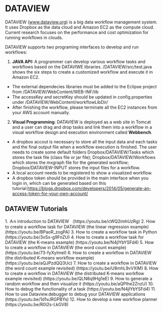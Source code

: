# DATAVIEW
DATAVIEW (www.dataview.org) is a big data workflow management system. It uses Dropbox as the data cloud and Amazon EC2 as the compute cloud. Current research focuses on the performance and cost optimization for running workflows in clouds.



DATAVIEW supports two programing interfaces to develop and run workflows:

1. <b>JAVA API:</b> A programmer can develop various workflow tasks and workflows based on the DATAVIWE libraries. /DATAVIEW/src/test.java shows the six steps to create a customized workflow and execute it in Amazon EC2.
* The external dependecies libraries must be added to the Eclipse project from /DATAVIEW/WebContent/WEB-INF/lib
* The accessKey and secretKey should be updated in config.properties under /DATAVIEW/WebContent/workflowLibDir/
* After finishing the workflow, please terminate all the EC2 instances from your AWS account manually.

2. <b>Visual Programming</b>: DATAVIEW is deployed as a web site in Tomcat and a user can drag and drop tasks and link them into a workflow in a visual workflow design and execution environment called <b>Webbench</b>. 

* A dropbox accout is necessary to store all the input data and each tasks and the final output file when a workflow execution is finished. The user needs to create some default folders 
Dropbox/DATAVIEW/Tasks which stores the task file (class file or jar file); Dropbox/DATAVIEW/Workflows which stores the mxgraph file for the generated workflow; Dropbox/DATAVIEW-INPUT stores the input files for a workflow. 
* A local account needs to be registered to show a visualized workflow.
* A dropbox token should be provided in the main interface when you login in, which can be generated based on this tutorial:https://blogs.dropbox.com/developers/2014/05/generate-an-access-token-for-your-own-account/

<h2>DATAVIEW Tutorials</h2>
    1. Ａn introduction to DATAVIEW （https://youtu.be/cWQ2imhUzRg)
    2. How to create a workflow task for DATAVIEW (the linear regression example) (https://youtu.be/BPaoR_zogPA)
    3. How to create a workflow task in Python (https://youtu.be/3vSx-g9FnZU)
    4. How to create a workflow task for DATAVIEW (the K-means example) (https://youtu.be/N4jIYbYSFd4)
    5. How to create a workflow in DATAVIEW (the word count example) (https://youtu.be/73-fyXyImeI)
    6. How to create a workflow in DATAVIEW (the distributed K-means workflow example) (https://youtu.be/aQJPzdQQ3Uc)
    7. How to create a workflow in DATAVIEW (the word count example revisited) (https://youtu.be/U8mhL9vVXlM)
    8. How to create a workflow in DATAVIEW (the distributed K-means workflow example revisited) (https://youtu.be/QLN8q9Hg1eE)
    9. How to generate a random workflow and then visualize it (https://youtu.be/aQPIhe2ZnzU)
    10. How to debug the functionality of a task (https://youtu.be/N4jIYbYSFd4)
    11. How to use Dataview.debugger to debug your DATAVIEW applications (https://youtu.be/1d1vJRGPBYs)
    12. How to develop a new workflow planner (https://youtu.be/R0i2s-LkGV8)


